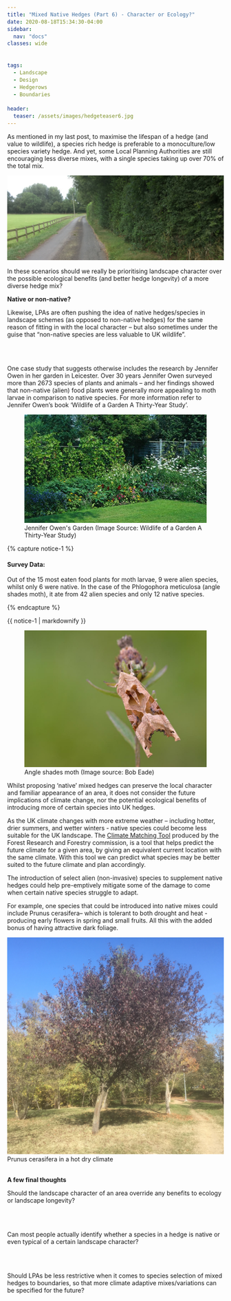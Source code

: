 ```yaml
---
title: "Mixed Native Hedges (Part 6) - Character or Ecology?"
date: 2020-08-18T15:34:30-04:00
sidebar:
  nav: "docs"
classes: wide


tags:
  - Landscape
  - Design
  - Hedgerows
  - Boundaries
  
header:
  teaser: /assets/images/hedgeteaser6.jpg
---
```


<p style="text-align: justify;">

As mentioned in my last post, to maximise the lifespan of a hedge (and value to wildlife), a species rich hedge is preferable to a monoculture/low species variety hedge. And yet, some Local Planning Authorities are still encouraging less diverse mixes, with a single species taking up over 70% of the total mix.

</p>

<img src="/assets/images/hedgeteaser6.jpg" alt="no-alignment">

<p style="text-align: justify;">

In these scenarios should we really be prioritising landscape character over the possible ecological benefits (and better hedge longevity) of a more diverse hedge mix?

</p>

**Native or non-native?**

<p style="text-align: justify;">
  
Likewise, LPAs are often pushing the idea of native hedges/species in landscape schemes (as opposed to non-native hedges) for the same reason of fitting in with the local character – but also sometimes under the guise that “non-native species are less valuable to UK wildlife”. 

<br><br>

One case study that suggests otherwise includes the research by Jennifer Owen in her garden in Leicester. Over 30 years Jennifer Owen surveyed more than 2673 species of plants and animals – and her findings showed that non-native (alien) food plants were generally more appealing to moth larvae in comparison to native species. For more information refer to Jennifer Owen’s book ‘Wildlife of a Garden A Thirty-Year Study’.

</p>


<figure class="half">
    <a href="/assets/images/jenniferowengarden.PNG"><img src="/assets/images/jenniferowengarden.PNG"></a>
    <figcaption>Jennifer Owen's Garden (Image Source: Wildlife of a Garden A Thirty-Year Study) </figcaption>
</figure>


{% capture notice-1 %}

#### Survey Data:

Out of the 15 most eaten food plants for moth larvae, 9 were alien species, whilst only 6 were native. In the case of the Phlogophora meticulosa (angle shades moth), it ate from 42 alien species and only 12 native species.

{% endcapture %}


<div class="notice">
  {{ notice-1 | markdownify }}
</div>

<figure class="half">
    <a href="/assets/images/angle shades, bob eade.jpg"><img src="/assets/images/angle shades, bob eade.jpg"></a>
    <figcaption>Angle shades moth (Image source: Bob Eade) </figcaption>
</figure>

Whilst proposing ‘native’ mixed hedges can preserve the local character and familiar appearance of an area, it does not consider the future implications of climate change, nor the potential ecological benefits of introducing more of certain species into UK hedges.

As the UK climate changes with more extreme weather – including hotter, drier summers, and wetter winters - native species could become less suitable for the UK landscape. The [Climate Matching Tool][climate-match] produced by the Forest Research and Forestry commission, is a tool that helps predict the future climate for a given area, by giving an equivalent current location with the same climate. With this tool we can predict what species may be better suited to the future climate and plan accordingly. 

[climate-match]: https://climatematch.org.uk/


<p style="text-align: justify;">
  
The introduction of select alien (non-invasive) species to supplement native hedges could help pre-emptively mitigate some of the damage to come when certain native species struggle to adapt.

For example, one species that could be introduced into native mixes could include Prunus cerasifera– which is tolerant to both drought and heat - producing early flowers in spring and small fruits. All this with the added bonus of having attractive dark foliage. 

</p>


<img src="/assets/images/prunuscerasifera.JPG" alt="">
<figcaption>Prunus cerasifera in a hot dry climate </figcaption>

<br>

**A few final thoughts**

<p style="text-align: justify;">
  
Should the landscape character of an area override any benefits to ecology or landscape longevity? 

<br><br>

Can most people actually identify whether a species in a hedge is native or even typical of a certain landscape character?

<br><br>

Should LPAs be less restrictive when it comes to species selection of mixed hedges to boundaries, so that more climate adaptive mixes/variations can be specified for the future?

</p>
